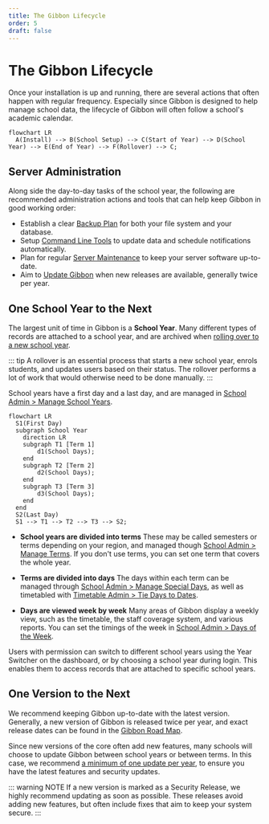```yaml
---
title: The Gibbon Lifecycle
order: 5
draft: false
---
```

# The Gibbon Lifecycle

Once your installation is up and running, there are several actions that often happen with regular frequency. Especially since Gibbon is designed to help manage school data, the lifecycle of Gibbon will often follow a school's academic calendar.

```mermaid
flowchart LR
  A(Install) --> B(School Setup) --> C(Start of Year) --> D(School Year) --> E(End of Year) --> F(Rollover) --> C;
```

## Server Administration

Along side the day-to-day tasks of the school year, the following are recommended administration actions and tools that can help keep Gibbon in good working order:
- Establish a clear [Backup Plan](backing-up-your-system.md) for both your file system and your database.
- Setup [Command Line Tools](command-line-tools.md) to update data and schedule notifications automatically.
- Plan for regular [Server Maintenance](server-maintenance.md) to keep your server software up-to-date.
- Aim to [Update Gibbon](updating-gibbon.md) when new releases are available, generally twice per year.

## One School Year to the Next

The largest unit of time in Gibbon is a **School Year**. Many different types of records are attached to a school year, and are archived when [rolling over to a new school year](<./modules/admin/rollover.md>). 

::: tip
A rollover is an essential process that starts a new school year, enrols students, and updates users based on their status. The rollover performs a lot of work that would otherwise need to be done manually.
:::

School years have a first day and a last day, and are managed in <u>School Admin > Manage School Years</u>.

```mermaid
flowchart LR
  S1(First Day)
  subgraph School Year
    direction LR
    subgraph T1 [Term 1]
        d1(School Days);
    end
    subgraph T2 [Term 2]
        d2(School Days);
    end
    subgraph T3 [Term 3]
        d3(School Days);
    end
  end
  S2(Last Day)
  S1 --> T1 --> T2 --> T3 --> S2; 
```

- **School years are divided into terms**
  These may be called semesters or terms depending on your region, and managed though <u>School Admin > Manage Terms</u>. If you don't use terms, you can set one term that covers the whole year.
  
- **Terms are divided into days**
  The days within each term can be managed through <u>School Admin > Manage Special Days</u>, as well as timetabled with <u>Timetable Admin > Tie Days to Dates</u>.
  
- **Days are viewed week by week**
  Many areas of Gibbon display a weekly view, such as the timetable, the staff coverage system, and various reports. You can set the timings of the week in  <u>School Admin > Days of the Week</u>.


Users with permission can switch to different school years using the Year Switcher on the dashboard, or by choosing a school year during login. This enables them to access records that are attached to specific school years.

## One Version to the Next

We recommend keeping Gibbon up-to-date with the latest version. Generally, a new version of Gibbon is released twice per year, and exact release dates can be found in the [Gibbon Road Map](<./development/gibbon-road-map.md>).

Since new versions of the core often add new features, many schools will choose to update Gibbon between school years or between terms. In this case, we recommend <u>a minimum of one update per year</u>, to ensure you have the latest features and security updates.

::: warning NOTE
If a new version is marked as a Security Release, we highly recommend updating as soon as possible. These releases avoid adding new features, but often include fixes that aim to keep your system secure.
:::
